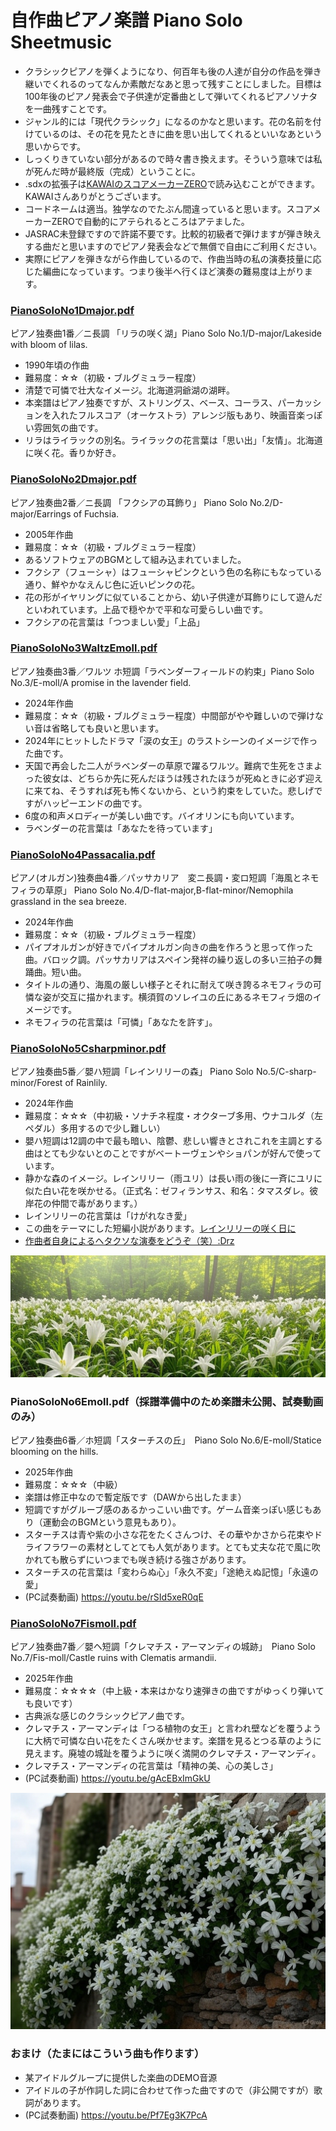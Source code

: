 # 自作曲ピアノ楽譜 Piano Solo Sheetmusic
- クラシックピアノを弾くようになり、何百年も後の人達が自分の作品を弾き継いでくれるのってなんか素敵だなあと思って残すことにしました。目標は100年後のピアノ発表会で子供達が定番曲として弾いてくれるピアノソナタを一曲残すことです。
- ジャンル的には「現代クラシック」になるのかなと思います。花の名前を付けているのは、その花を見たときに曲を思い出してくれるといいなあという思いからです。
- しっくりきていない部分があるので時々書き換えます。そういう意味では私が死んだ時が最終版（完成）ということに。
- .sdxの拡張子は[KAWAIのスコアメーカーZERO](https://cm.kawai.jp/products/smz/)で読み込むことができます。KAWAIさんありがとうございます。
- コードネームは適当。独学なのでたぶん間違っていると思います。スコアメーカーZEROで自動的にアテられるところはアテました。
- JASRAC未登録ですので許諾不要です。比較的初級者で弾けますが弾き映えする曲だと思いますのでピアノ発表会などで無償で自由にご利用ください。
- 実際にピアノを弾きながら作曲しているので、作曲当時の私の演奏技量に応じた編曲になっています。つまり後半へ行くほど演奏の難易度は上がります。


### [PianoSoloNo1Dmajor.pdf](https://github.com/misuz/sheetmusic/blob/main/PianoSoloNo1Dmajor.pdf)
ピアノ独奏曲1番／ニ長調 「リラの咲く湖」Piano Solo No.1/D-major/Lakeside with bloom of lilas.
- 1990年頃の作曲
- 難易度：☆☆（初級・ブルグミュラー程度）
- 清楚で可憐で壮大なイメージ。北海道洞爺湖の湖畔。
- 本楽譜はピアノ独奏ですが、ストリングス、ベース、コーラス、パーカッションを入れたフルスコア（オーケストラ）アレンジ版もあり、映画音楽っぽい雰囲気の曲です。
- リラはライラックの別名。ライラックの花言葉は「思い出」「友情」。北海道に咲く花。香りか好き。

### [PianoSoloNo2Dmajor.pdf](https://github.com/misuz/sheetmusic/blob/main/PianoSoloNo2Dmajor.pdf)
ピアノ独奏曲2番／ニ長調 「フクシアの耳飾り」 Piano Solo No.2/D-major/Earrings of Fuchsia.
- 2005年作曲
- 難易度：☆☆（初級・ブルグミュラー程度）
- あるソフトウェアのBGMとして組み込まれていました。
- フクシア（フューシャ）はフューシャピンクという色の名称にもなっている通り、鮮やかなえんじ色に近いピンクの花。
- 花の形がイヤリングに似ていることから、幼い子供達が耳飾りにして遊んだといわれています。上品で穏やかで平和な可愛らしい曲です。
- フクシアの花言葉は「つつましい愛」「上品」

### [PianoSoloNo3WaltzEmoll.pdf](https://github.com/misuz/sheetmusic/blob/main/PianoSoloNo3WaltzEmoll.pdf)
ピアノ独奏曲3番／ワルツ ホ短調「ラベンダーフィールドの約束」Piano Solo No.3/E-moll/A promise in the lavender field.
- 2024年作曲
- 難易度：☆☆（初級・ブルグミュラー程度）中間部がやや難しいので弾けない音は省略しても良いと思います。
- 2024年にヒットしたドラマ「涙の女王」のラストシーンのイメージで作った曲です。
- 天国で再会した二人がラベンダーの草原で躍るワルツ。難病で生死をさまよった彼女は、どちらか先に死んだほうは残されたほうが死ぬときに必ず迎えに来てね、そうすれば死も怖くないから、という約束をしていた。悲しげですがハッピーエンドの曲です。
- 6度の和声メロディーが美しい曲です。バイオリンにも向いています。
- ラベンダーの花言葉は「あなたを待っています」

### [PianoSoloNo4Passacalia.pdf](https://github.com/misuz/sheetmusic/blob/main/PianoSoloNo4Passacalia.pdf)
ピアノ(オルガン)独奏曲4番／パッサカリア　変ニ長調・変ロ短調「海風とネモフィラの草原」 Piano Solo No.4/D-flat-major,B-flat-minor/Nemophila grassland in the sea breeze.
- 2024年作曲
- 難易度：☆☆（初級・ブルグミュラー程度）
- パイプオルガンが好きでパイプオルガン向きの曲を作ろうと思って作った曲。バロック調。パッサカリアはスペイン発祥の繰り返しの多い三拍子の舞踊曲。短い曲。
- タイトルの通り、海風の厳しい様子とそれに耐えて咲き誇るネモフィラの可憐な姿が交互に描かれます。横須賀のソレイユの丘にあるネモフィラ畑のイメージです。
- ネモフィラの花言葉は「可憐」「あなたを許す」。

### [PianoSoloNo5Csharpminor.pdf](https://github.com/misuz/sheetmusic/blob/main/PianoSoloNo5Csharpminor.pdf)
ピアノ独奏曲5番／嬰ハ短調「レインリリーの森」 Piano Solo No.5/C-sharp-minor/Forest of Rainlily.
- 2024年作曲
- 難易度：☆☆☆（中初級・ソナチネ程度・オクターブ多用、ウナコルダ（左ペダル）多用するので少し難しい）
- 嬰ハ短調は12調の中で最も暗い、陰鬱、悲しい響きとされこれを主調とする曲はとても少ないとのことですがベートーヴェンやショパンが好んで使っています。
- 静かな森のイメージ。レインリリー（雨ユリ）は長い雨の後に一斉にユリに似た白い花を咲かせる。（正式名：ゼフィランサス、和名：タマスダレ。彼岸花の仲間で毒があります。）
- レインリリーの花言葉は「けがれなき愛」
- この曲をテーマにした短編小説があります。[レインリリーの咲く日に](https://note.com/seewheniseeyou/n/n96d4a6aaf813?sub_rt=share_pw)
- [作曲者自身によるヘタクソな演奏をどうぞ（笑）:Drz](https://www.facebook.com/share/v/1E6sPSCfMD/)

![レインリリーの森](forestofrainlily.jpg)
 

### PianoSoloNo6Emoll.pdf（採譜準備中のため楽譜未公開、試奏動画のみ）
ピアノ独奏曲6番／ホ短調「スターチスの丘」　Piano Solo No.6/E-moll/Statice blooming on the hills.
- 2025年作曲
- 難易度：☆☆☆（中級）
- 楽譜は修正中なので暫定版です（DAWから出したまま）
- 短調ですがグルーブ感のあるかっこいい曲です。ゲーム音楽っぽい感じもあり（運動会のBGMという意見もあり）。
- スターチスは青や紫の小さな花をたくさんつけ、その華やかさから花束やドライフラワーの素材としてとても人気があります。とても丈夫な花で風に吹かれても散らずにいつまでも咲き続ける強さがあります。
- スターチスの花言葉は「変わらぬ心」「永久不変」「途絶えぬ記憶」「永遠の愛」
- (PC試奏動画) https://youtu.be/rSId5xeR0qE

### [PianoSoloNo7Fismoll.pdf](https://github.com/misuz/sheetmusic/blob/main/PianoSoloNo7Fismoll.pdf)
ピアノ独奏曲7番／嬰ヘ短調「クレマチス・アーマンディの城跡」　Piano Solo No.7/Fis-moll/Castle ruins with Clematis armandii.
- 2025年作曲
- 難易度：☆☆☆☆（中上級・本来はかなり速弾きの曲ですがゆっくり弾いても良いです）
- 古典派な感じのクラシックピアノ曲です。
- クレマチス・アーマンディは「つる植物の女王」と言われ壁などを覆うように大柄で可憐な白い花をたくさん咲かせます。楽譜を見るとつる草のように見えます。廃墟の城趾を覆うように咲く満開のクレマチス・アーマンディ。
- クレマチス・アーマンディの花言葉は「精神の美、心の美しさ」
- (PC試奏動画) https://youtu.be/gAcEBxImGkU 

![クレマチス・アーマンディの城跡](castleruinsofclematisarmandii.jpg)

### おまけ（たまにはこういう曲も作ります）
- 某アイドルグループに提供した楽曲のDEMO音源
- アイドルの子が作詞した詞に合わせて作った曲ですので（非公開ですが）歌詞があります。
- (PC試奏動画) https://youtu.be/Pf7Eg3K7PcA
